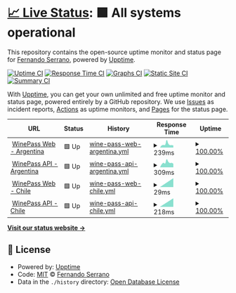 # [📈 Live Status](https://nandosb.github.io/upptime): <!--live status--> **🟩 All systems operational**

This repository contains the open-source uptime monitor and status page for [Fernando Serrano](https://nandosb.github.io), powered by [Upptime](https://github.com/upptime/upptime).

[![Uptime CI](https://github.com/nandosb/upptime/workflows/Uptime%20CI/badge.svg)](https://github.com/nandosb/upptime/actions?query=workflow%3A%22Uptime+CI%22)
[![Response Time CI](https://github.com/nandosb/upptime/workflows/Response%20Time%20CI/badge.svg)](https://github.com/nandosb/upptime/actions?query=workflow%3A%22Response+Time+CI%22)
[![Graphs CI](https://github.com/nandosb/upptime/workflows/Graphs%20CI/badge.svg)](https://github.com/nandosb/upptime/actions?query=workflow%3A%22Graphs+CI%22)
[![Static Site CI](https://github.com/nandosb/upptime/workflows/Static%20Site%20CI/badge.svg)](https://github.com/nandosb/upptime/actions?query=workflow%3A%22Static+Site+CI%22)
[![Summary CI](https://github.com/nandosb/upptime/workflows/Summary%20CI/badge.svg)](https://github.com/nandosb/upptime/actions?query=workflow%3A%22Summary+CI%22)

With [Upptime](https://upptime.js.org), you can get your own unlimited and free uptime monitor and status page, powered entirely by a GitHub repository. We use [Issues](https://github.com/nandosb/upptime/issues) as incident reports, [Actions](https://github.com/nandosb/upptime/actions) as uptime monitors, and [Pages](https://nandosb.github.io/upptime) for the status page.

<!--start: status pages-->
<!-- This summary is generated by Upptime (https://github.com/upptime/upptime) -->
<!-- Do not edit this manually, your changes will be overwritten -->
<!-- prettier-ignore -->
| URL | Status | History | Response Time | Uptime |
| --- | ------ | ------- | ------------- | ------ |
| <img alt="" src="https://winepass.com.ar/favicon.ico" height="13"> [WinePass Web - Argentina](https://www.winepass.com.ar) | 🟩 Up | [wine-pass-web-argentina.yml](https://github.com/nandosb/upptime/commits/HEAD/history/wine-pass-web-argentina.yml) | <details><summary><img alt="Response time graph" src="./graphs/wine-pass-web-argentina/response-time-week.png" height="20"> 239ms</summary><br><a href="https://status.winepass.com.ar/history/wine-pass-web-argentina"><img alt="Response time 265" src="https://img.shields.io/endpoint?url=https%3A%2F%2Fraw.githubusercontent.com%2Fnandosb%2Fupptime%2FHEAD%2Fapi%2Fwine-pass-web-argentina%2Fresponse-time.json"></a><br><a href="https://status.winepass.com.ar/history/wine-pass-web-argentina"><img alt="24-hour response time 130" src="https://img.shields.io/endpoint?url=https%3A%2F%2Fraw.githubusercontent.com%2Fnandosb%2Fupptime%2FHEAD%2Fapi%2Fwine-pass-web-argentina%2Fresponse-time-day.json"></a><br><a href="https://status.winepass.com.ar/history/wine-pass-web-argentina"><img alt="7-day response time 239" src="https://img.shields.io/endpoint?url=https%3A%2F%2Fraw.githubusercontent.com%2Fnandosb%2Fupptime%2FHEAD%2Fapi%2Fwine-pass-web-argentina%2Fresponse-time-week.json"></a><br><a href="https://status.winepass.com.ar/history/wine-pass-web-argentina"><img alt="30-day response time 272" src="https://img.shields.io/endpoint?url=https%3A%2F%2Fraw.githubusercontent.com%2Fnandosb%2Fupptime%2FHEAD%2Fapi%2Fwine-pass-web-argentina%2Fresponse-time-month.json"></a><br><a href="https://status.winepass.com.ar/history/wine-pass-web-argentina"><img alt="1-year response time 265" src="https://img.shields.io/endpoint?url=https%3A%2F%2Fraw.githubusercontent.com%2Fnandosb%2Fupptime%2FHEAD%2Fapi%2Fwine-pass-web-argentina%2Fresponse-time-year.json"></a></details> | <details><summary><a href="https://status.winepass.com.ar/history/wine-pass-web-argentina">100.00%</a></summary><a href="https://status.winepass.com.ar/history/wine-pass-web-argentina"><img alt="All-time uptime 99.91%" src="https://img.shields.io/endpoint?url=https%3A%2F%2Fraw.githubusercontent.com%2Fnandosb%2Fupptime%2FHEAD%2Fapi%2Fwine-pass-web-argentina%2Fuptime.json"></a><br><a href="https://status.winepass.com.ar/history/wine-pass-web-argentina"><img alt="24-hour uptime 100.00%" src="https://img.shields.io/endpoint?url=https%3A%2F%2Fraw.githubusercontent.com%2Fnandosb%2Fupptime%2FHEAD%2Fapi%2Fwine-pass-web-argentina%2Fuptime-day.json"></a><br><a href="https://status.winepass.com.ar/history/wine-pass-web-argentina"><img alt="7-day uptime 100.00%" src="https://img.shields.io/endpoint?url=https%3A%2F%2Fraw.githubusercontent.com%2Fnandosb%2Fupptime%2FHEAD%2Fapi%2Fwine-pass-web-argentina%2Fuptime-week.json"></a><br><a href="https://status.winepass.com.ar/history/wine-pass-web-argentina"><img alt="30-day uptime 100.00%" src="https://img.shields.io/endpoint?url=https%3A%2F%2Fraw.githubusercontent.com%2Fnandosb%2Fupptime%2FHEAD%2Fapi%2Fwine-pass-web-argentina%2Fuptime-month.json"></a><br><a href="https://status.winepass.com.ar/history/wine-pass-web-argentina"><img alt="1-year uptime 99.91%" src="https://img.shields.io/endpoint?url=https%3A%2F%2Fraw.githubusercontent.com%2Fnandosb%2Fupptime%2FHEAD%2Fapi%2Fwine-pass-web-argentina%2Fuptime-year.json"></a></details>
| <img alt="" src="https://winepass.com.ar/favicon.ico" height="13"> [WinePass API - Argentina](https://server.winepass.com.ar/healthcheck) | 🟩 Up | [wine-pass-api-argentina.yml](https://github.com/nandosb/upptime/commits/HEAD/history/wine-pass-api-argentina.yml) | <details><summary><img alt="Response time graph" src="./graphs/wine-pass-api-argentina/response-time-week.png" height="20"> 309ms</summary><br><a href="https://status.winepass.com.ar/history/wine-pass-api-argentina"><img alt="Response time 292" src="https://img.shields.io/endpoint?url=https%3A%2F%2Fraw.githubusercontent.com%2Fnandosb%2Fupptime%2FHEAD%2Fapi%2Fwine-pass-api-argentina%2Fresponse-time.json"></a><br><a href="https://status.winepass.com.ar/history/wine-pass-api-argentina"><img alt="24-hour response time 223" src="https://img.shields.io/endpoint?url=https%3A%2F%2Fraw.githubusercontent.com%2Fnandosb%2Fupptime%2FHEAD%2Fapi%2Fwine-pass-api-argentina%2Fresponse-time-day.json"></a><br><a href="https://status.winepass.com.ar/history/wine-pass-api-argentina"><img alt="7-day response time 309" src="https://img.shields.io/endpoint?url=https%3A%2F%2Fraw.githubusercontent.com%2Fnandosb%2Fupptime%2FHEAD%2Fapi%2Fwine-pass-api-argentina%2Fresponse-time-week.json"></a><br><a href="https://status.winepass.com.ar/history/wine-pass-api-argentina"><img alt="30-day response time 342" src="https://img.shields.io/endpoint?url=https%3A%2F%2Fraw.githubusercontent.com%2Fnandosb%2Fupptime%2FHEAD%2Fapi%2Fwine-pass-api-argentina%2Fresponse-time-month.json"></a><br><a href="https://status.winepass.com.ar/history/wine-pass-api-argentina"><img alt="1-year response time 293" src="https://img.shields.io/endpoint?url=https%3A%2F%2Fraw.githubusercontent.com%2Fnandosb%2Fupptime%2FHEAD%2Fapi%2Fwine-pass-api-argentina%2Fresponse-time-year.json"></a></details> | <details><summary><a href="https://status.winepass.com.ar/history/wine-pass-api-argentina">100.00%</a></summary><a href="https://status.winepass.com.ar/history/wine-pass-api-argentina"><img alt="All-time uptime 99.91%" src="https://img.shields.io/endpoint?url=https%3A%2F%2Fraw.githubusercontent.com%2Fnandosb%2Fupptime%2FHEAD%2Fapi%2Fwine-pass-api-argentina%2Fuptime.json"></a><br><a href="https://status.winepass.com.ar/history/wine-pass-api-argentina"><img alt="24-hour uptime 100.00%" src="https://img.shields.io/endpoint?url=https%3A%2F%2Fraw.githubusercontent.com%2Fnandosb%2Fupptime%2FHEAD%2Fapi%2Fwine-pass-api-argentina%2Fuptime-day.json"></a><br><a href="https://status.winepass.com.ar/history/wine-pass-api-argentina"><img alt="7-day uptime 100.00%" src="https://img.shields.io/endpoint?url=https%3A%2F%2Fraw.githubusercontent.com%2Fnandosb%2Fupptime%2FHEAD%2Fapi%2Fwine-pass-api-argentina%2Fuptime-week.json"></a><br><a href="https://status.winepass.com.ar/history/wine-pass-api-argentina"><img alt="30-day uptime 100.00%" src="https://img.shields.io/endpoint?url=https%3A%2F%2Fraw.githubusercontent.com%2Fnandosb%2Fupptime%2FHEAD%2Fapi%2Fwine-pass-api-argentina%2Fuptime-month.json"></a><br><a href="https://status.winepass.com.ar/history/wine-pass-api-argentina"><img alt="1-year uptime 99.90%" src="https://img.shields.io/endpoint?url=https%3A%2F%2Fraw.githubusercontent.com%2Fnandosb%2Fupptime%2FHEAD%2Fapi%2Fwine-pass-api-argentina%2Fuptime-year.json"></a></details>
| <img alt="" src="https://winepass.cl/favicon.ico" height="13"> [WinePass Web - Chile](https://www.winepass.com.ar) | 🟩 Up | [wine-pass-web-chile.yml](https://github.com/nandosb/upptime/commits/HEAD/history/wine-pass-web-chile.yml) | <details><summary><img alt="Response time graph" src="./graphs/wine-pass-web-chile/response-time-week.png" height="20"> 29ms</summary><br><a href="https://status.winepass.com.ar/history/wine-pass-web-chile"><img alt="Response time 34" src="https://img.shields.io/endpoint?url=https%3A%2F%2Fraw.githubusercontent.com%2Fnandosb%2Fupptime%2FHEAD%2Fapi%2Fwine-pass-web-chile%2Fresponse-time.json"></a><br><a href="https://status.winepass.com.ar/history/wine-pass-web-chile"><img alt="24-hour response time 8" src="https://img.shields.io/endpoint?url=https%3A%2F%2Fraw.githubusercontent.com%2Fnandosb%2Fupptime%2FHEAD%2Fapi%2Fwine-pass-web-chile%2Fresponse-time-day.json"></a><br><a href="https://status.winepass.com.ar/history/wine-pass-web-chile"><img alt="7-day response time 29" src="https://img.shields.io/endpoint?url=https%3A%2F%2Fraw.githubusercontent.com%2Fnandosb%2Fupptime%2FHEAD%2Fapi%2Fwine-pass-web-chile%2Fresponse-time-week.json"></a><br><a href="https://status.winepass.com.ar/history/wine-pass-web-chile"><img alt="30-day response time 40" src="https://img.shields.io/endpoint?url=https%3A%2F%2Fraw.githubusercontent.com%2Fnandosb%2Fupptime%2FHEAD%2Fapi%2Fwine-pass-web-chile%2Fresponse-time-month.json"></a><br><a href="https://status.winepass.com.ar/history/wine-pass-web-chile"><img alt="1-year response time 34" src="https://img.shields.io/endpoint?url=https%3A%2F%2Fraw.githubusercontent.com%2Fnandosb%2Fupptime%2FHEAD%2Fapi%2Fwine-pass-web-chile%2Fresponse-time-year.json"></a></details> | <details><summary><a href="https://status.winepass.com.ar/history/wine-pass-web-chile">100.00%</a></summary><a href="https://status.winepass.com.ar/history/wine-pass-web-chile"><img alt="All-time uptime 100.00%" src="https://img.shields.io/endpoint?url=https%3A%2F%2Fraw.githubusercontent.com%2Fnandosb%2Fupptime%2FHEAD%2Fapi%2Fwine-pass-web-chile%2Fuptime.json"></a><br><a href="https://status.winepass.com.ar/history/wine-pass-web-chile"><img alt="24-hour uptime 100.00%" src="https://img.shields.io/endpoint?url=https%3A%2F%2Fraw.githubusercontent.com%2Fnandosb%2Fupptime%2FHEAD%2Fapi%2Fwine-pass-web-chile%2Fuptime-day.json"></a><br><a href="https://status.winepass.com.ar/history/wine-pass-web-chile"><img alt="7-day uptime 100.00%" src="https://img.shields.io/endpoint?url=https%3A%2F%2Fraw.githubusercontent.com%2Fnandosb%2Fupptime%2FHEAD%2Fapi%2Fwine-pass-web-chile%2Fuptime-week.json"></a><br><a href="https://status.winepass.com.ar/history/wine-pass-web-chile"><img alt="30-day uptime 100.00%" src="https://img.shields.io/endpoint?url=https%3A%2F%2Fraw.githubusercontent.com%2Fnandosb%2Fupptime%2FHEAD%2Fapi%2Fwine-pass-web-chile%2Fuptime-month.json"></a><br><a href="https://status.winepass.com.ar/history/wine-pass-web-chile"><img alt="1-year uptime 100.00%" src="https://img.shields.io/endpoint?url=https%3A%2F%2Fraw.githubusercontent.com%2Fnandosb%2Fupptime%2FHEAD%2Fapi%2Fwine-pass-web-chile%2Fuptime-year.json"></a></details>
| <img alt="" src="https://winepass.cl/favicon.ico" height="13"> [WinePass API - Chile](https://server.winepass.cl/healthcheck) | 🟩 Up | [wine-pass-api-chile.yml](https://github.com/nandosb/upptime/commits/HEAD/history/wine-pass-api-chile.yml) | <details><summary><img alt="Response time graph" src="./graphs/wine-pass-api-chile/response-time-week.png" height="20"> 218ms</summary><br><a href="https://status.winepass.com.ar/history/wine-pass-api-chile"><img alt="Response time 235" src="https://img.shields.io/endpoint?url=https%3A%2F%2Fraw.githubusercontent.com%2Fnandosb%2Fupptime%2FHEAD%2Fapi%2Fwine-pass-api-chile%2Fresponse-time.json"></a><br><a href="https://status.winepass.com.ar/history/wine-pass-api-chile"><img alt="24-hour response time 90" src="https://img.shields.io/endpoint?url=https%3A%2F%2Fraw.githubusercontent.com%2Fnandosb%2Fupptime%2FHEAD%2Fapi%2Fwine-pass-api-chile%2Fresponse-time-day.json"></a><br><a href="https://status.winepass.com.ar/history/wine-pass-api-chile"><img alt="7-day response time 218" src="https://img.shields.io/endpoint?url=https%3A%2F%2Fraw.githubusercontent.com%2Fnandosb%2Fupptime%2FHEAD%2Fapi%2Fwine-pass-api-chile%2Fresponse-time-week.json"></a><br><a href="https://status.winepass.com.ar/history/wine-pass-api-chile"><img alt="30-day response time 256" src="https://img.shields.io/endpoint?url=https%3A%2F%2Fraw.githubusercontent.com%2Fnandosb%2Fupptime%2FHEAD%2Fapi%2Fwine-pass-api-chile%2Fresponse-time-month.json"></a><br><a href="https://status.winepass.com.ar/history/wine-pass-api-chile"><img alt="1-year response time 235" src="https://img.shields.io/endpoint?url=https%3A%2F%2Fraw.githubusercontent.com%2Fnandosb%2Fupptime%2FHEAD%2Fapi%2Fwine-pass-api-chile%2Fresponse-time-year.json"></a></details> | <details><summary><a href="https://status.winepass.com.ar/history/wine-pass-api-chile">100.00%</a></summary><a href="https://status.winepass.com.ar/history/wine-pass-api-chile"><img alt="All-time uptime 100.00%" src="https://img.shields.io/endpoint?url=https%3A%2F%2Fraw.githubusercontent.com%2Fnandosb%2Fupptime%2FHEAD%2Fapi%2Fwine-pass-api-chile%2Fuptime.json"></a><br><a href="https://status.winepass.com.ar/history/wine-pass-api-chile"><img alt="24-hour uptime 100.00%" src="https://img.shields.io/endpoint?url=https%3A%2F%2Fraw.githubusercontent.com%2Fnandosb%2Fupptime%2FHEAD%2Fapi%2Fwine-pass-api-chile%2Fuptime-day.json"></a><br><a href="https://status.winepass.com.ar/history/wine-pass-api-chile"><img alt="7-day uptime 100.00%" src="https://img.shields.io/endpoint?url=https%3A%2F%2Fraw.githubusercontent.com%2Fnandosb%2Fupptime%2FHEAD%2Fapi%2Fwine-pass-api-chile%2Fuptime-week.json"></a><br><a href="https://status.winepass.com.ar/history/wine-pass-api-chile"><img alt="30-day uptime 100.00%" src="https://img.shields.io/endpoint?url=https%3A%2F%2Fraw.githubusercontent.com%2Fnandosb%2Fupptime%2FHEAD%2Fapi%2Fwine-pass-api-chile%2Fuptime-month.json"></a><br><a href="https://status.winepass.com.ar/history/wine-pass-api-chile"><img alt="1-year uptime 100.00%" src="https://img.shields.io/endpoint?url=https%3A%2F%2Fraw.githubusercontent.com%2Fnandosb%2Fupptime%2FHEAD%2Fapi%2Fwine-pass-api-chile%2Fuptime-year.json"></a></details>

<!--end: status pages-->

[**Visit our status website →**](https://nandosb.github.io/upptime)

## 📄 License

- Powered by: [Upptime](https://github.com/upptime/upptime)
- Code: [MIT](./LICENSE) © [Fernando Serrano](https://nandosb.github.io)
- Data in the `./history` directory: [Open Database License](https://opendatacommons.org/licenses/odbl/1-0/)
